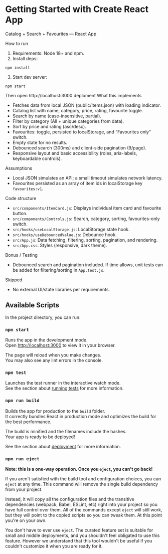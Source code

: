 # Getting Started with Create React App

Catalog + Search + Favourites — React App

How to run

1) Requirements: Node 18+ and npm.
2) Install deps:

```
npm install
```

3) Start dev server:

```
npm start
```

Then open http://localhost:3000
deploment
What this implements

- Fetches data from local JSON (public/items.json) with loading indicator.
- Catalog list with name, category, price, rating, favourite toggle.
- Search by name (case-insensitive, partial).
- Filter by category (All + unique categories from data).
- Sort by price and rating (asc/desc).
- Favourites: toggle, persisted to localStorage, and “Favourites only” switch.
- Empty state for no results.
- Debounced search (300ms) and client-side pagination (9/page).
- Responsive layout and basic accessibility (roles, aria-labels, keyboardable controls).

Assumptions

- Local JSON simulates an API; a small timeout simulates network latency.
- Favourites persisted as an array of item ids in localStorage key `favourites:v1`.

Code structure

- `src/components/ItemCard.js`: Displays individual item card and favourite button.
- `src/components/Controls.js`: Search, category, sorting, favourites-only switch.
- `src/hooks/useLocalStorage.js`: LocalStorage state hook.
- `src/hooks/useDebouncedValue.js`: Debounce hook.
- `src/App.js`: Data fetching, filtering, sorting, pagination, and rendering.
- `src/App.css`: Styles (responsive, dark theme).

Bonus / Testing

- Debounced search and pagination included. If time allows, unit tests can be added for filtering/sorting in `App.test.js`.

Skipped

- No external UI/state libraries per requirements.

## Available Scripts

In the project directory, you can run:

### `npm start`

Runs the app in the development mode.\
Open [http://localhost:3000](http://localhost:3000) to view it in your browser.

The page will reload when you make changes.\
You may also see any lint errors in the console.

### `npm test`

Launches the test runner in the interactive watch mode.\
See the section about [running tests](https://facebook.github.io/create-react-app/docs/running-tests) for more information.

### `npm run build`

Builds the app for production to the `build` folder.\
It correctly bundles React in production mode and optimizes the build for the best performance.

The build is minified and the filenames include the hashes.\
Your app is ready to be deployed!

See the section about [deployment](https://facebook.github.io/create-react-app/docs/deployment) for more information.

### `npm run eject`

**Note: this is a one-way operation. Once you `eject`, you can't go back!**

If you aren't satisfied with the build tool and configuration choices, you can `eject` at any time. This command will remove the single build dependency from your project.

Instead, it will copy all the configuration files and the transitive dependencies (webpack, Babel, ESLint, etc) right into your project so you have full control over them. All of the commands except `eject` will still work, but they will point to the copied scripts so you can tweak them. At this point you're on your own.

You don't have to ever use `eject`. The curated feature set is suitable for small and middle deployments, and you shouldn't feel obligated to use this feature. However we understand that this tool wouldn't be useful if you couldn't customize it when you are ready for it.
